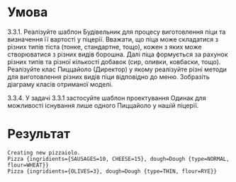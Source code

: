 # Умова
3.3.1.  Реалізуйте
шаблон Будівельник для процесу виготовлення піци та визначення її вартості у
піцерії. Вважати, що піца може складатися з різних типів тіста (тонке,
стандартне, тощо), кожен з яких може створюватися з різних видів борошна. Далі
піца формується за рахунок різних типів та різної кількості добавок (сир,
оливки, ковбаски, тощо). Реалізуйте клас Пиццайоло (Директор)
у якому реалізуйте різні методи для виготовлення різних видів піци відповідно
до меню. Зобразіть діаграму класів отриманої моделі.

3.3.4.  У задачі 3.3.1 застосуйте шаблон проектування Одинак для
можливості існування лише одного Пиццайоло у нашій піцерії.
# Результат
```
Creating new pizzaiolo.
Pizza {ingridients={SAUSAGES=10, CHEESE=15}, dough=Dough {type=NORMAL, flour=WHEAT}}
Pizza {ingridients={OLIVES=3}, dough=Dough {type=THIN, flour=RYE}}
```